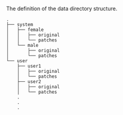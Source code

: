 The definition of the data directory structure.


```
.
├── system
│   ├── female
│   │   ├── original
│   │   └── patches
│   └── male
│       ├── original
│       └── patches
└── user
    ├── user1
    │   ├── original
    │   └── patches
    ├── user2
    │   ├── original
    │   └── patches
    .
    .
    .
```


